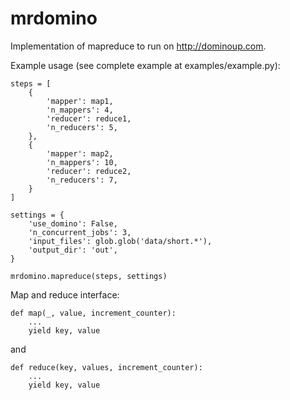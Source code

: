 mrdomino
========

Implementation of mapreduce to run on http://dominoup.com.

Example usage (see complete example at examples/example.py):

    steps = [
        {
            'mapper': map1,
            'n_mappers': 4,
            'reducer': reduce1,
            'n_reducers': 5,
        },
        {
            'mapper': map2,
            'n_mappers': 10,
            'reducer': reduce2,
            'n_reducers': 7,
        }
    ]

    settings = {
        'use_domino': False,
        'n_concurrent_jobs': 3,
        'input_files': glob.glob('data/short.*'),
        'output_dir': 'out',
    }

    mrdomino.mapreduce(steps, settings)


Map and reduce interface:

    def map(_, value, increment_counter):
        ...
        yield key, value
    
and

    def reduce(key, values, increment_counter):
        ...
        yield key, value
